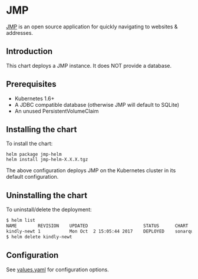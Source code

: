 # JMP

[JMP](https://github.com/djcass44/jmp) is an open source application for quickly navigating to websites & addresses.

## Introduction

This chart deploys a JMP instance. It does NOT provide a database.

## Prerequisites

- Kubernetes 1.6+
- A JDBC compatible database (otherwise JMP will default to SQLite)
- An unused PersistentVolumeClaim

## Installing the chart

To install the chart:

```shell script
helm package jmp-helm
helm install jmp-helm-X.X.X.tgz
```

The above configuration deploys JMP on the Kubernetes cluster in its default configuration.

## Uninstalling the chart

To uninstall/delete the deployment:

```bash
$ helm list
NAME       	REVISION	UPDATED                 	STATUS  	CHART          	NAMESPACE
kindly-newt	1       	Mon Oct  2 15:05:44 2017	DEPLOYED	sonarqube-0.1.0	default
$ helm delete kindly-newt
```

## Configuration

See [values.yaml](values.yaml) for configuration options.